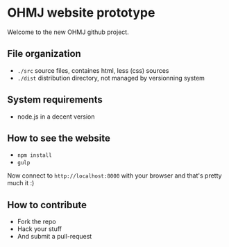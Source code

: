 # OHMJ website prototype

Welcome to the new OHMJ github project.

## File organization

- `./src` source files, containes html, less (css) sources
- `./dist` distribution directory, not managed by versionning system

## System requirements

- node.js in a decent version

## How to see the website

- `npm install`
- `gulp`

Now connect to `http://localhost:8000` with your browser and that's pretty much it :)

## How to contribute

- Fork the repo
- Hack your stuff
- And submit a pull-request
